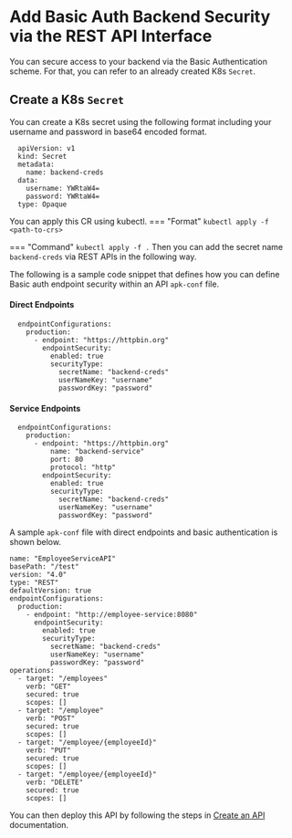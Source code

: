 # Add Basic Auth Backend Security via the REST API Interface

You can secure access to your backend via the Basic Authentication scheme. 
For that, you can refer to an already created K8s `Secret`.

## Create a K8s `Secret`

You can create a K8s secret using the following format including your username and password in base64 encoded format.

```
  apiVersion: v1
  kind: Secret
  metadata:
    name: backend-creds
  data:
    username: YWRtaW4=
    password: YWRtaW4=
  type: Opaque
```
  You can apply this CR using kubectl.
=== "Format"
    ```
    kubectl apply -f <path-to-crs>
    ```

=== "Command"
    ```
    kubectl apply -f .
    ```
  Then you can add the secret name `backend-creds` via REST APIs in the following way.

  The following is a sample code snippet that defines how you can define Basic auth endpoint security within an API `apk-conf` file.

#### Direct Endpoints

  ```
    endpointConfigurations:
      production:
        - endpoint: "https://httpbin.org"
          endpointSecurity:
            enabled: true
            securityType:
              secretName: "backend-creds"
              userNameKey: "username"
              passwordKey: "password"
  ```

#### Service Endpoints

  ```
    endpointConfigurations:
      production:
        - endpoint: "https://httpbin.org"
            name: "backend-service"
            port: 80
            protocol: "http"
          endpointSecurity:
            enabled: true
            securityType:
              secretName: "backend-creds"
              userNameKey: "username"
              passwordKey: "password"
  ```

A sample `apk-conf` file with direct endpoints and basic authentication is shown below.

```
name: "EmployeeServiceAPI"
basePath: "/test"
version: "4.0"
type: "REST"
defaultVersion: true
endpointConfigurations:
  production:
    - endpoint: "http://employee-service:8080"
      endpointSecurity:
        enabled: true
        securityType:
          secretName: "backend-creds"
          userNameKey: "username"
          passwordKey: "password"
operations:
  - target: "/employees"
    verb: "GET"
    secured: true
    scopes: []
  - target: "/employee"
    verb: "POST"
    secured: true
    scopes: []
  - target: "/employee/{employeeId}"
    verb: "PUT"
    secured: true
    scopes: []
  - target: "/employee/{employeeId}"
    verb: "DELETE"
    secured: true
    scopes: []
```

You can then deploy this API by following the steps in [Create an API](../../get-started/quick-start-guide.md) documentation.